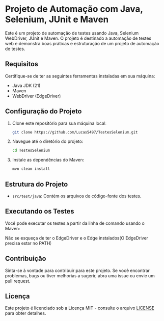 # Projeto de Automação com Java, Selenium, JUnit e Maven

Este é um projeto de automação de testes usando Java, Selenium WebDriver, JUnit e Maven. O projeto é destinado a automação de testes web e demonstra boas práticas e estruturação de um projeto de automação de testes.

## Requisitos

Certifique-se de ter as seguintes ferramentas instaladas em sua máquina:

- Java JDK (21)
- Maven
- WebDriver (EdgeDriver)

## Configuração do Projeto

1. Clone este repositório para sua máquina local:

   ```bash
   git clone https://github.com/Lucas5497/TestesSelenium.git

2. Navegue até o diretório do projeto:
   
   ```bash
   cd TestesSelenium

3. Instale as dependências do Maven:
   
   ```bash
   mvn clean install
   
## Estrutura do Projeto

- `src/test/java`: Contém os arquivos de código-fonte dos testes.

## Executando os Testes

Você pode executar os testes a partir da linha de comando usando o Maven:

Não se esqueça de ter o EdgeDriver e o Edge instalados(O EdgeDriver precisa estar no PATH)

## Contribuição

Sinta-se à vontade para contribuir para este projeto. Se você encontrar problemas, bugs ou tiver melhorias a sugerir, abra uma issue ou envie um pull request.

## Licença

Este projeto é licenciado sob a Licença MIT - consulte o arquivo [LICENSE](LICENSE) para obter detalhes.

